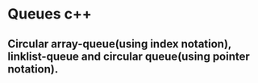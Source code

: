 # Queues c++
## Circular array-queue(using index notation), linklist-queue and circular queue(using pointer notation).
